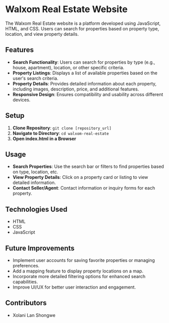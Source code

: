 # Walxom Real Estate Website

The Walxom Real Estate website is a platform developed using JavaScript, HTML, and CSS. Users can search for properties based on property type, location, and view property details.

## Features

- **Search Functionality**: Users can search for properties by type (e.g., house, apartment), location, or other specific criteria.
- **Property Listings**: Displays a list of available properties based on the user's search criteria.
- **Property Details**: Provides detailed information about each property, including images, description, price, and additional features.
- **Responsive Design**: Ensures compatibility and usability across different devices.

## Setup

1. **Clone Repository**: `git clone [repository_url]`
2. **Navigate to Directory**: `cd walxom-real-estate`
3. **Open index.html in a Browser**

## Usage

- **Search Properties**: Use the search bar or filters to find properties based on type, location, etc.
- **View Property Details**: Click on a property card or listing to view detailed information.
- **Contact Seller/Agent**: Contact information or inquiry forms for each property.

## Technologies Used

- HTML
- CSS
- JavaScript

## Future Improvements

- Implement user accounts for saving favorite properties or managing preferences.
- Add a mapping feature to display property locations on a map.
- Incorporate more detailed filtering options for enhanced search capabilities.
- Improve UI/UX for better user interaction and engagement.

## Contributors
- Xolani Lan Shongwe
